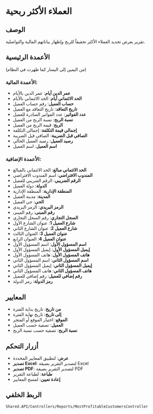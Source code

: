 # العملاء الأكثر ربحية

## الوصف
تقرير يعرض تحديد العملاء الأكثر تحقيقاً للربح وإظهار بياناتهم المالية والتواصلية.

## الأعمدة الرئيسية
(من اليمين إلى اليسار كما ظهرت في النظام)

### الأعمدة المالية:
- **عمر الدين أيام**: عمر الدين بالأيام
- **الحد الائتماني أيام**: الحد الائتماني بالأيام
- **حساب العميل**: رقم حساب العميل
- **تاريخ التعاقد**: تاريخ التعاقد مع العميل
- **عدد الفواتير**: عدد الفواتير الصادرة للعميل
- **نسبة الربح**: نسبة الربح من العميل
- **الربح**: قيمة الربح من العميل
- **إجمالي قيمة التكلفة**: إجمالي التكلفة
- **الصافي قبل الضريبة**: الصافي قبل الضريبة
- **رصيد العميل**: رصيد العميل الحالي
- **اسم العميل**: اسم العميل

### الأعمدة الإضافية:
- **الحد الائتماني مبالغ**: الحد الائتماني بالمبالغ
- **المندوب الافتراضي**: اسم المندوب الافتراضي
- **الرقم الضريبي**: الرقم الضريبي للعميل
- **الدولة**: دولة العميل
- **المنطقة الإدارية**: المنطقة الإدارية
- **المدينة**: مدينة العميل
- **الحي**: حي العميل
- **الرمز البريدي**: الرمز البريدي
- **رقم المبنى**: رقم المبنى
- **السجل التجاري**: رقم السجل التجاري
- **شارع العميل 1**: عنوان الشارع الأول
- **شارع العميل 2**: عنوان الشارع الثاني
- **عنوان العميل 3**: العنوان الثالث
- **عنوان العميل 4**: العنوان الرابع
- **اسم المسؤول الأول**: اسم المسؤول الأول
- **إيميل المسؤول الأول**: إيميل المسؤول الأول
- **هاتف المسؤول الأول**: هاتف المسؤول الأول
- **اسم المسؤول الثاني**: اسم المسؤول الثاني
- **إيميل المسؤول الثاني**: إيميل المسؤول الثاني
- **هاتف المسؤول الثاني**: هاتف المسؤول الثاني
- **رقم إضافي للعميل**: رقم إضافي للعميل
- **رمز الدولة**: رمز الدولة

## المعايير
- **من تاريخ**: تاريخ بداية الفترة
- **إلى تاريخ**: تاريخ نهاية الفترة
- **الموقع**: اختيار الموقع أو المتجر
- **العميل**: تصفية حسب العميل
- **نسبة الربح**: تصفية حسب نسبة الربح

## أزرار التحكم
- **عرض**: لتطبيق المعايير المحددة
- **تصدير Excel**: لتصدير التقرير بصيغة Excel
- **تصدير PDF**: لتصدير التقرير بصيغة PDF
- **طباعة**: لطباعة التقرير
- **إعادة تعيين**: لمسح المعايير

## الربط الخلفي
`Shared.API/Controllers/Reports/MostProfitableCustomersController`

